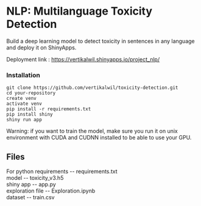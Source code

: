 # NLP: Multilanguage Toxicity Detection

Build a deep learning model to detect toxicity in sentences in any language and deploy it on ShinyApps.

Deployment link : https://vertikalwil.shinyapps.io/project_nlp/

### Installation
```
git clone https://github.com/vertikalwil/toxicity-detection.git
cd your-repository
create venv 
activate venv
pip install -r requirements.txt
pip install shiny
shiny run app  
```
Warning: if you want to train the model, make sure you run it on unix environment with CUDA and CUDNN installed to be able to use your GPU.

## Files

For python requirements -- requirements.txt <br>
model -- toxicity_v3.h5 <br>
shiny app -- app.py <br>
exploration file -- Exploration.ipynb <br>
dataset -- train.csv

















